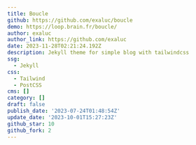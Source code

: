 ```yaml
---
title: Boucle
github: https://github.com/exaluc/boucle
demo: https://loop.brain.fr/boucle/
author: exaluc
author_link: https://github.com/exaluc
date: 2023-11-28T02:21:24.192Z
description: Jekyll theme for simple blog with tailwindcss
ssg:
  - Jekyll
css:
  - Tailwind
  - PostCSS
cms: []
category: []
draft: false
publish_date: '2023-07-24T01:48:54Z'
update_date: '2023-10-01T15:27:23Z'
github_star: 10
github_fork: 2
---
```

